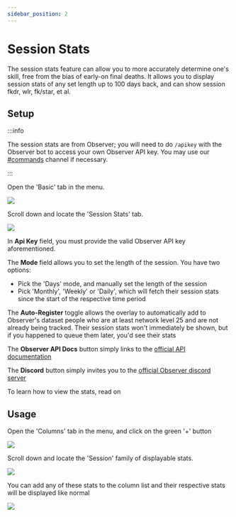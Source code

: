 ```yaml
---
sidebar_position: 2
---
```


# Session Stats

The session stats feature can allow you to more accurately determine one's skill, free from the bias of early-on final
deaths. It allows you to display session stats of any set length up to 100 days back, and can show session fkdr, wlr,
fk/star, et al.

## Setup

:::info

The session stats are from Observer; you will need to do `/apikey` with the Observer bot to access your own Observer API
key. You may use our [#commands](https://discord.com/channels/842213615255027773/842437913886064650) channel if
necessary.

:::

Open the 'Basic' tab in the menu.

![](/img/docs/overlay/features/session-stats/open-settings.png)

Scroll down and locate the 'Session Stats' tab.

![](/img/docs/overlay/features/session-stats/settings.png)

In **Api Key** field, you must provide the valid Observer API key aforementioned.

The **Mode** field allows you to set the length of the session. You have two options:

- Pick the 'Days' mode, and manually set the length of the session
- Pick 'Monthly', 'Weekly' or 'Daily', which will fetch their session stats since the start of the respective time
  period

The **Auto-Register** toggle allows the overlay to automatically add to Observer's dataset people who are at least
network level 25 and are not already being tracked. Their session stats won't immediately be shown, but if you happened
to queue them later, you'd see their stats

The **Observer API Docs** button simply links to the [official API documentation](https://api.invite.observer/docs/)

The **Discord** button simply invites you to
the [official Observer discord server](https://discord.com/invite/dwErHBxbEy)

To learn how to view the stats, read on

## Usage

Open the 'Columns' tab in the menu, and click on the green '+' button

![](/img/docs/overlay/features/session-stats/open-columns.png)

Scroll down and locate the 'Session' family of displayable stats.

![](/img/docs/overlay/features/session-stats/locate-session-stats-columns.png)

You can add any of these stats to the column list and their respective stats will be displayed like normal

![](/img/docs/overlay/features/session-stats/session-stats-example.png)

